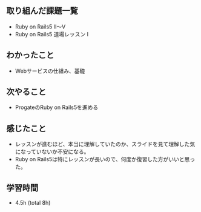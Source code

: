 ## 取り組んだ課題一覧
- Ruby on Rails5 Ⅱ〜Ⅴ
- Ruby on Rails5 道場レッスン Ⅰ
## わかったこと
- Webサービスの仕組み、基礎
## 次やること
- ProgateのRuby on Rails5を進める
## 感じたこと
- レッスンが進むほど、本当に理解していたのか、スライドを見て理解した気になっていないか不安になる。
- Ruby on Rails5は特にレッスンが長いので、何度か復習した方がいいと思った。
## 学習時間
- 4.5h (total 8h)
